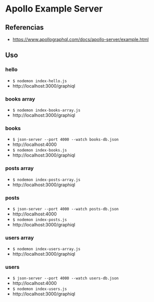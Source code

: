 # Apollo Example Server

## Referencias

- https://www.apollographql.com/docs/apollo-server/example.html

## Uso

### hello
- ```$ nodemon index-hello.js```
- http://localhost:3000/graphiql


### books array
- ```$ nodemon index-books-array.js```
- http://localhost:3000/graphiql

### books
- ```$ json-server --port 4000 --watch books-db.json```
- http://localhost:4000
- ```$ nodemon index-books.js```
- http://localhost:3000/graphiql

### posts array
- ```$ nodemon index-posts-array.js```
- http://localhost:3000/graphiql

### posts
- ```$ json-server --port 4000 --watch posts-db.json```
- http://localhost:4000
- ```$ nodemon index-posts.js```
- http://localhost:3000/graphiql

### users array
- ```$ nodemon index-users-array.js```
- http://localhost:3000/graphiql

### users
- ```$ json-server --port 4000 --watch users-db.json```
- http://localhost:4000
- ```$ nodemon index-users.js```
- http://localhost:3000/graphiql

